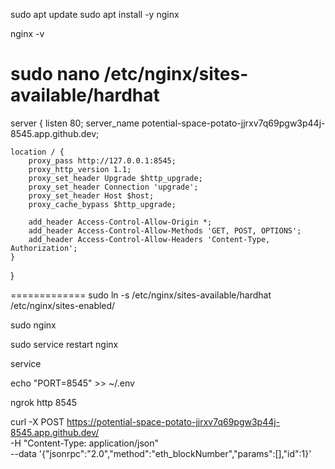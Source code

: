 sudo apt update
sudo apt install -y nginx

nginx -v

sudo nano /etc/nginx/sites-available/hardhat
==============
server {
    listen 80;
    server_name potential-space-potato-jjrxv7q69pgw3p44j-8545.app.github.dev;

    location / {
        proxy_pass http://127.0.0.1:8545;
        proxy_http_version 1.1;
        proxy_set_header Upgrade $http_upgrade;
        proxy_set_header Connection 'upgrade';
        proxy_set_header Host $host;
        proxy_cache_bypass $http_upgrade;

        add_header Access-Control-Allow-Origin *;
        add_header Access-Control-Allow-Methods 'GET, POST, OPTIONS';
        add_header Access-Control-Allow-Headers 'Content-Type, Authorization';
    }
}

=============
sudo ln -s /etc/nginx/sites-available/hardhat /etc/nginx/sites-enabled/

sudo nginx

sudo service restart nginx

service 

echo "PORT=8545" >> ~/.env

ngrok http 8545

curl -X POST https://potential-space-potato-jjrxv7q69pgw3p44j-8545.app.github.dev/ \
     -H "Content-Type: application/json" \
     --data '{"jsonrpc":"2.0","method":"eth_blockNumber","params":[],"id":1}'
